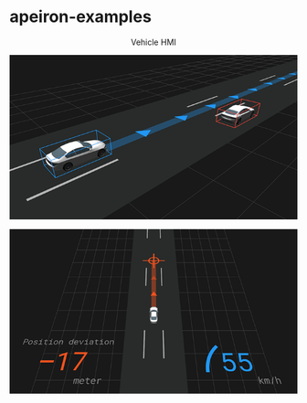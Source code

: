 # apeiron-examples

<p align="center">Vehicle HMI</p>
<p align="center"><img src="https://github.com/mwkpe/apeiron-examples/blob/master/vehicle_hmi.png" alt="Vehicle HMI" width="700"></p>
<p align="center"><img src="https://github.com/mwkpe/apeiron-examples/blob/master/vehicle_hmi_ego.png" alt="Vehicle HMI Ego" width="700"></p>
